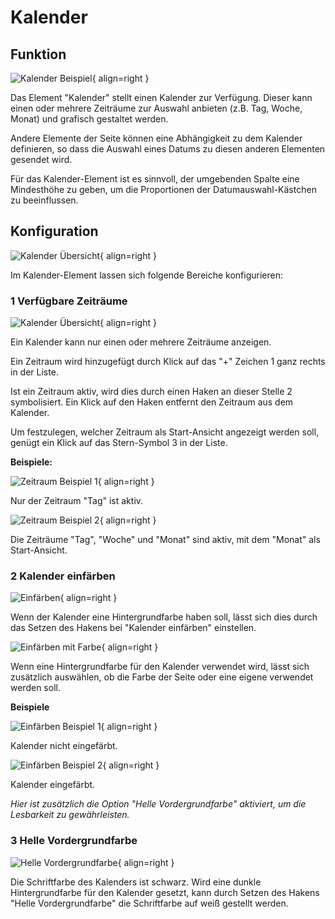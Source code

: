 # Kalender

## Funktion

![Kalender Beispiel](./kalender-bsp.png#smartphone){ align=right }

Das Element "Kalender" stellt einen Kalender zur Verfügung. Dieser kann einen oder mehrere Zeiträume zur Auswahl anbieten (z.B. Tag, Woche, Monat) und grafisch gestaltet werden.

Andere Elemente der Seite können eine Abhängigkeit zu dem Kalender definieren, so dass die Auswahl eines Datums zu diesen anderen Elementen gesendet wird.

Für das Kalender-Element ist es sinnvoll, der umgebenden Spalte eine Mindesthöhe zu geben, um die Proportionen der Datumauswahl-Kästchen zu beeinflussen.

<div class="clear"></div>

## Konfiguration

![Kalender Übersicht](./kalender-uebersicht.png#small){ align=right }

Im Kalender-Element lassen sich folgende Bereiche konfigurieren:

<div class="clear"></div>

### <span class="number space-right">1</span> Verfügbare Zeiträume

![Kalender Übersicht](./zeitraeume.png#small){ align=right }

Ein Kalender kann nur einen oder mehrere Zeiträume anzeigen.

Ein Zeitraum wird hinzugefügt durch Klick auf das "+" Zeichen <span class="number secondary">1</span> ganz rechts in der Liste.

Ist ein Zeitraum aktiv, wird dies durch einen Haken an dieser Stelle <span class="number secondary">2</span> symbolisiert. Ein Klick auf den Haken entfernt den Zeitraum aus dem Kalender.

Um festzulegen, welcher Zeitraum als Start-Ansicht angezeigt werden soll, genügt ein Klick auf das Stern-Symbol <span class="number secondary">3</span> in der Liste.

**Beispiele:**

![Zeitraum Beispiel 1](./zeitraeume-bsp-1.png#small){ align=right }

Nur der Zeitraum "Tag" ist aktiv.

<div class="clear"></div>

![Zeitraum Beispiel 2](./zeitraeume-bsp-2.png#small){ align=right }

Die Zeiträume "Tag", "Woche" und "Monat" sind aktiv, mit dem "Monat" als Start-Ansicht.

<div class="clear"></div>

### <span class="number space-right">2</span> Kalender einfärben

![Einfärben](./kalender-einfaerben.png#small){ align=right }

Wenn der Kalender eine Hintergrundfarbe haben soll, lässt sich dies durch das Setzen des Hakens bei "Kalender einfärben" einstellen.

<div class="clear"></div>

![Einfärben mit Farbe](./kalender-einfaerben-farbe.png#small){ align=right }

Wenn eine Hintergrundfarbe für den Kalender verwendet wird, lässt sich zusätzlich auswählen, ob die Farbe der Seite oder eine eigene verwendet werden soll.

<div class="clear"></div>

**Beispiele**

![Einfärben Beispiel 1](./einfaerben-ohne.png#small){ align=right }

Kalender nicht eingefärbt.

<div class="clear"></div>

![Einfärben Beispiel 2](./einfaerben-mit.png#small){ align=right }

Kalender eingefärbt.

*Hier ist zusätzlich die Option "Helle Vordergrundfarbe" aktiviert, um die Lesbarkeit zu gewährleisten.*

<div class="clear"></div>

### <span class="number space-right">3</span> Helle Vordergrundfarbe

![Helle Vordergrundfarbe](./helle-vordergrundfarbe.png#small){ align=right }

Die Schriftfarbe des Kalenders ist schwarz. Wird eine dunkle Hintergrundfarbe für den Kalender gesetzt, kann durch Setzen des Hakens "Helle Vordergrundfarbe" die Schriftfarbe auf weiß gestellt werden.

<div class="clear"></div>
